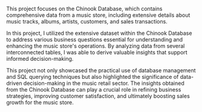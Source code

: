 This project focuses on the Chinook Database, which contains comprehensive data from a music store, including extensive details about music tracks, albums, artists, customers, and sales transactions.

In this project, I utilized the extensive dataset within the Chinook Database to address various business questions essential for understanding and enhancing the music store's operations. By analyzing data from several interconnected tables, I was able to derive valuable insights that support informed decision-making.

This project not only showcased the practical use of database management and SQL querying techniques but also highlighted the significance of data-driven decision-making in the music retail sector. The insights obtained from the Chinook Database can play a crucial role in refining business strategies, improving customer satisfaction, and ultimately boosting sales growth for the music store.

